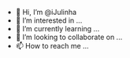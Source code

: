 - 👋 Hi, I’m @iJulinha
- 👀 I’m interested in ...
- 🌱 I’m currently learning ...
- 💞️ I’m looking to collaborate on ...
- 📫 How to reach me ...

<!---
iJulinha/iJulinha is a ✨ special ✨ repository because its `README.md` (this file) appears on your GitHub profile.
You can click the Preview link to take a look at your changes.
--->

